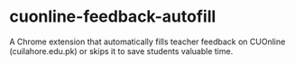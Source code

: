 # cuonline-feedback-autofill
A Chrome extension that automatically fills teacher feedback on CUOnline (cuilahore.edu.pk) or skips it to save students valuable time.
